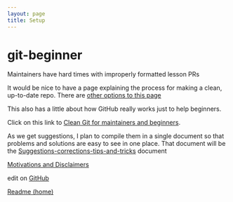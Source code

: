 ```yaml
---
layout: page
title: Setup
---
```


# git-beginner
Maintainers have hard times with improperly formatted lesson PRs

It would be nice to have a page explaining the process for making a clean, up-to-date repo. There are [other options to this page](./Other-options.md)

This also has a little about how GitHub really works just to help beginners.

Click on this link to [Clean Git for maintainers and beginners](./Maintaining-for-beginners-narrative1.md).

As we get suggestions, I plan to compile them in a single document so that problems and solutions are easy to see in one place. That document will be the [Suggestions-corrections-tips-and-tricks](./Suggestions-corrections-tips-and-tricks.md) document

[Motivations and Disclaimers](./motivations_and_disclaimers.md)

edit on [GitHub](https://github.com/hoytpr/git_beginner)

[Readme (home)](./README.md)

